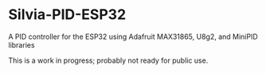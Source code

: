 # Silvia-PID-ESP32
A PID controller for the ESP32 using Adafruit MAX31865, U8g2, and MiniPID libraries

This is a work in progress; probably not ready for public use.
